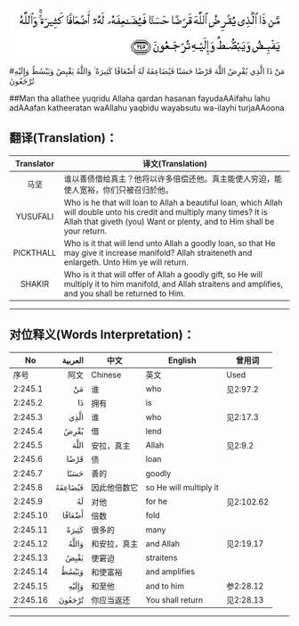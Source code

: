 ![002:245](images/002_245.gif)

#مَنْ ذَا الَّذِي يُقْرِضُ اللَّهَ قَرْضًا حَسَنًا فَيُضَاعِفَهُ لَهُ أَضْعَافًا كَثِيرَةً ۚ وَاللَّهُ يَقْبِضُ وَيَبْسُطُ وَإِلَيْهِ تُرْجَعُونَ 

##Man tha allathee yuqridu Allaha qardan hasanan fayudaAAifahu lahu adAAafan katheeratan waAllahu yaqbidu wayabsutu wa-ilayhi turjaAAoona 

## 翻译(Translation)：

| Translator | 译文(Translation)                                            |
| :--------: | ------------------------------------------------------------ |
|    马坚    | 谁以善债借给真主？他将以许多倍偿还他。真主能使人穷迫，能使人宽裕，你们只被召归於他。 |
|  YUSUFALI  | Who is he that will loan to Allah a beautiful loan, which Allah will double unto his credit and multiply many times? It is Allah that giveth (you) Want or plenty, and to Him shall be your return. |
| PICKTHALL  | Who is it that will lend unto Allah a goodly loan, so that He may give it increase manifold? Allah straiteneth and enlargeth. Unto Him ye will return. |
|   SHAKIR   | Who is it that will offer of Allah a goodly gift, so He will multiply it to him manifold, and Allah straitens and amplifies, and you shall be returned to Him. |

---

## 对位释义(Words Interpretation)：

| No   | العربية | 中文    | English | 曾用词 |
| ---- | ------: | ------- | ------- | ------ |
| 序号 |    阿文 | Chinese | 英文    | Used   |
| 2:245.1  | مَنْ      | 谁           | who                    | 见2:97.2   |
| 2:245.2  | ذَا      | 拥有         | is                     |            |
| 2:245.3  | الَّذِي    | 谁           | who                    | 见2:17.3   |
| 2:245.4  | يُقْرِضُ    | 借           | lend                   |            |
| 2:245.5  | اللَّهَ    | 安拉，真主   | Allah                  | 见2:9.2 |
| 2:245.6  | قَرْضًا    | 债           | loan                   |            |
| 2:245.7  | حَسَنًا    | 善的         | goodly                 |            |
| 2:245.8  | فَيُضَاعِفَهُ | 因此他倍数它 | so He will multiply it |            |
| 2:245.9  | لَهُ      | 对他         | for he                 | 见2:102.62 |
| 2:245.10 | أَضْعَافًا  | 倍数         | fold                   |            |
| 2:245.11 | كَثِيرَةً   | 很多的       | many                   |            |
| 2:245.12 | وَاللَّهُ   | 和安拉，真主 | and Allah              | 见2:19.17  |
| 2:245.13 | يَقْبِضُ    | 使窘迫       | straitens              |            |
| 2:245.14 | وَيَبْسُطُ   | 和使富裕     | and amplifies          |            |
| 2:245.15 | وَإِلَيْهِ   | 和至他       | and to him             | 参2:28.12  |
| 2:245.16 | تُرْجَعُونَ  | 你应当返还   | You shall return       | 见2:28.13  |

---

